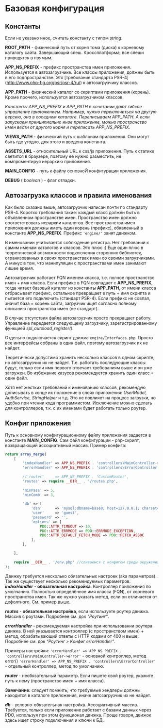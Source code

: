 # Базовая конфигурация

## Константы

Если не указано иное, считать константу с типом *string*.

**ROOT_PATH** - физический путь от корня тома (диска) к корневому каталогу сайта. Завершающий слеш. Кроссплатформа, все слеши приводятся в прямым.

**APP_NS_PREFIX** - префикс пространства имен приложения. Используется в автозагрузчике. Все классы приложения, должны быть в его подпространстве. Это [требование стандарта PSR-4] (http://www.php-fig.org/psr/psr-4/ru/) к автозагрузчику классов.

**APP_PATH** - физический каталог со скриптами приложения (корень). Кроме прочего, используется автозагрузчиком классов.

*Константы APP_NS_PREFIX и APP_PATH в сочетании дают гибкое управление приложением. Например, нужно переключиться на другую версию, она в соседнем каталоге. Переписываем APP_PATH. А если запускаем принципиально иное приложение, можно пространство имен вести от другого корня и переписать APP_NS_PREFIX.*

**VIEWS_PATH** - физический путь к шаблонам приложения. Они могут быть где угодно, для этого и введена константа.

**ASSETS_URL**  - относительный URL к css/js приложения. Путь к статике светится в браузере, поэтому ее нужно разместить, не компроментируя иерархию приложения.

**MAIN_CONFIG** - путь к файлу основноЙ конфигурации приложения.

**DEBUG** ( *boolean* ) - флаг отладки.

## Автозагрузка классов и правила именования

Как было сказано выше, автозагрузчик написан почти по стандарту PSR-4. Коротко требования такие: каждый класс должен быть в объявленном пространстве имен. Пространство имен должно соответствовать иерархии каталогов. Все пространства имен приложения должны иметь один корень (префикс), обявленный в константе **APP_NS_PREFIX**. Префикс `'engine/'`  занят движком. 

В именовании учитывается соблюдение регистра. Нет требований к самим именам каталогов и классов. Это плюс :) Еще один плюс в теоретической возможности подключения сторонних библиотек, огранизованных в своих пространствах имен со своими загрузчиками. А минус в том, что манипуляции с пространствами имен занимают лишее время.

Автозагрузчик работает FQN именем класса, т.е. полное пространство имен + имя класса. Если префикс в FQN совпадает с **APP_NS_PREFIX**, тогда читает базовый каталог из константы **APP_PATH**, от имени класса отбрасывает префикс, остальное превращает в путь + имя скрипта и пытается его подключить (стандарт PSR-4). Если префикс не совпал, значит база = корень сайта, загрузчик ищет согласно полному описанию пространства имен (не стандарт).

В случае отсутствия файла автозагрузчик просто прекращает работу. Управление передается следующему загрузчику, зарегистрированному функцией *spl_autoload_register()*.

Отдельно подключается скрипт движка `engine/Interfaces.php`. Просто все интерфейсы собраны в один файл, поэтому автозагрузчик их не найдет.

Теоретически допустимо хранить несколько классов в одном скрипте, но автозагрузчик их не найдет. Т.е. работать последующие классы будут, только если имя первого отвечает требованиям выше и он уже загружен. Во избежание казусов рекомендуется хранить один класс = один файл.

Хотя нет жестких требований к именованию классов, рекомендую дописывать в конце их положение в слоях приложения: *UserModel, AuthService, StringHelper* и т.д. Это не повлияет на процесс загрузки, но удобно при чтении кода программистом. Исключение можно сделать для контроллеров, т.к. с их именами будет работать только роутер.

## Конфиг приложения

Путь к основному конфигурационному файлу приложения задается в константе **MAIN_CONFIG**. Сам файл конфигурации - php-скрипт, возвращающий ассоциативный массив. Пример конфига:
```PHP
return array_merge(
    [
        'indexHandler' => APP_NS_PREFIX . 'controllers\MainController->welcome',
        'errorHandler' => APP_NS_PREFIX . 'controllers\ErrorController',
        
        //'router'     => APP_NS_PREFIX . 'CustomRouter',
        'routes' => require __DIR__ . '/routes.php',
        
        'minPass' => 5, 
        'minComb' => 3,
        
        'db' => [
            'dsn'      => 'mysql:dbname=base0; host=127.0.0.1; charset=UTF8',
            'user'     => 'guest',
            'password' => '',
            'options' => [
                PDO::ATTR_TIMEOUT => 10,                         
                PDO::ATTR_ERRMODE => PDO::ERRMODE_EXCEPTION,     
                PDO::ATTR_DEFAULT_FETCH_MODE => PDO::FETCH_ASSOC
            ],
        ],

    ],
    
    require __DIR__ . '/env.php' //сливаемся с конфигом среды окружения (конфиг конкретного сервера)
);
```

Движку требуется несколько обязательных настроек (aka параметров). Так же существует несколько рекомендуемых параметров.
***indexHandler***  - **обязательная настройка**. Контроллер приложения по умолчанию. Полностью определённое имя класса (FQN), от корневого пространства имен. Так же нужно указать метод, если он отличается от дефолтного. См. пример выше.

***routes*** - **обязательная настройка**, если используете роутер движка. Массив с роутами. Подробнее см. док *"Роутинг"*. 

***errorHandler*** - рекомендуемая настройка при использовании роутера движка. В ней указывается контроллер (с пространством имен) + метод, обрабатывающий ответы с HTTP кодами от 400 и выше. Подробнее см. док *"Роутинг > Конфиг errorHandler"*. 

Примеры настройки:
`'errorHandler' => APP_NS_PREFIX . 'controllers\MainController->error'` - основной контроллер, метод error()
`'errorHandler' => APP_NS_PREFIX . 'controllers\ErrorController'` - отдельный контроллер, метод по умолчанию.

***router*** - необязательный параметр. Если пишете свой роутер, укажите путь к нему (пространство имен + имя класса). 

**Замечание:** следует помнить, что требуемые хендлеры должны находится в каталоге приложения, иначе автозагрузчик их не найдет.

***db*** - условно-обязательная настройка. Ассоциативный массив. Требуется, только если приложение работает с базами данных через PDO, используя при этом функционал движка. Проще говоря, движок здесь ищет строку подключения и ключи к БД.
